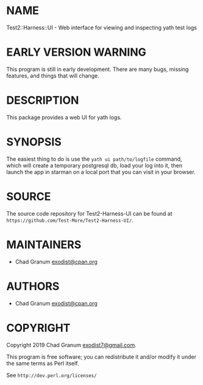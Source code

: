 # NAME

Test2::Harness::UI - Web interface for viewing and inspecting yath test logs

# EARLY VERSION WARNING

This program is still in early development. There are many bugs, missing
features, and things that will change.

# DESCRIPTION

This package provides a web UI for yath logs.

# SYNOPSIS

The easiest thing to do is use the `yath ui path/to/logfile` command, which
will create a temporary postgresql db, load your log into it, then launch the
app in starman on a local port that you can visit in your browser.

# SOURCE

The source code repository for Test2-Harness-UI can be found at
`https://github.com/Test-More/Test2-Harness-UI/`.

# MAINTAINERS

- Chad Granum <exodist@cpan.org>

# AUTHORS

- Chad Granum <exodist@cpan.org>

# COPYRIGHT

Copyright 2019 Chad Granum <exodist7@gmail.com>.

This program is free software; you can redistribute it and/or
modify it under the same terms as Perl itself.

See `http://dev.perl.org/licenses/`
